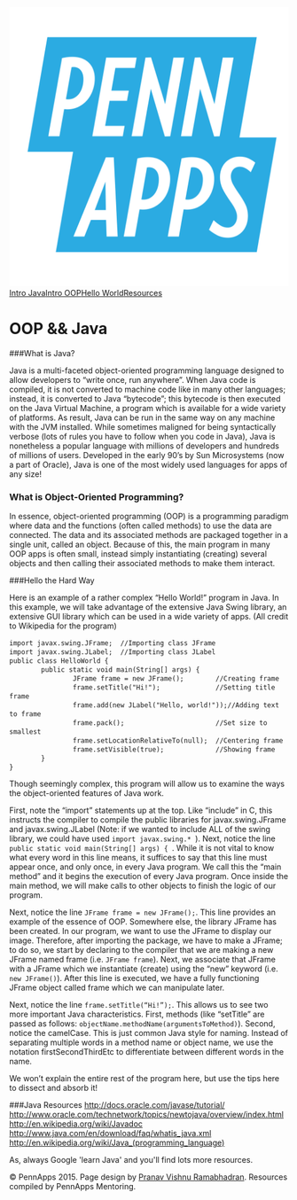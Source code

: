 <div class="hidden"><meta property="og:image" content="http://2015s.pennapps.com/assets/images/logo.png"><link rel="shortcut icon" href="http://2015s.pennapps.com/assets/images/logo.png"><link rel="stylesheet" href="assets/css/global.css"><link rel="stylesheet" href="http://netdna.bootstrapcdn.com/font-awesome/4.0.3/css/font-awesome.css"><link rel="stylesheet" href='http://fonts.googleapis.com/css?family=Open+Sans:300italic,400italic,600italic,700italic,400,300,600,700' type='text/css'></div><div class="nav-items"><a href="index.html"><img src="assets/img/logo.svg"></a><a href="#what-is-java" class="nav-item">Intro Java</a><a href="#what-is-object-oriented-programming" class="nav-item">Intro OOP</a><a href="#hello-the-hard-way" class="nav-item">Hello World</a><a href="#java-resources" class="nav-item">Resources</a></div>

OOP && Java <a id="setup-section"></a>
==================================

###What is Java?

Java is a multi-faceted object-oriented programming language designed to allow developers to “write once, run anywhere”. When Java code is compiled, it is not converted to machine code like in many other languages; instead, it is converted to Java “bytecode”; this bytecode is then executed on the Java Virtual Machine, a program which is available for a wide variety of platforms. As result, Java can be run in the same way on any machine with the JVM installed. While sometimes maligned for being syntactically verbose (lots of rules you have to follow when you code in Java), Java is nonetheless a popular language with millions of developers and hundreds of millions of users. Developed in the early 90’s by Sun Microsystems (now a part of Oracle), Java is one of the most widely used languages for apps of any size!

### What is Object-Oriented Programming?
In essence, object-oriented programming (OOP) is a programming paradigm where data and the functions (often called methods) to use the data are connected. The data and its associated methods are packaged together in a single unit, called an object. Because of this, the main program in many OOP apps is often small, instead simply instantiating (creating) several objects and then calling their associated methods to make them interact.


###Hello the Hard Way

Here is an example of a rather complex “Hello World!” program in Java. In this example, we will take advantage of the extensive Java Swing library, an extensive GUI library which can be used in a wide variety of apps. (All credit to Wikipedia for the program)

    import javax.swing.JFrame;  //Importing class JFrame
    import javax.swing.JLabel;  //Importing class JLabel
    public class HelloWorld {
        	public static void main(String[] args) {
                	JFrame frame = new JFrame();       	//Creating frame
                	frame.setTitle("Hi!");             	//Setting title frame
                	frame.add(new JLabel("Hello, world!"));//Adding text to frame
                	frame.pack();                      	//Set size to smallest
                	frame.setLocationRelativeTo(null); 	//Centering frame
                	frame.setVisible(true);            	//Showing frame
        	}
    }
 
Though seemingly complex, this program will allow us to examine the ways the object-oriented features of Java work.

First, note the “import” statements up at the top. Like “include” in C, this instructs the compiler to compile the public libraries for javax.swing.JFrame and javax.swing.JLabel (Note: if we wanted to include ALL of the swing library, we could have used `import javax.swing.* `).
Next, notice the line `public static void main(String[] args) { `. While it is not vital to know what every word in this line means, it suffices to say that this line must appear once, and only once, in every Java program. We call this the “main method” and it begins the execution of every Java program. Once inside the main method, we will make calls to other objects to finish the logic of our program.

Next, notice the line `JFrame frame = new JFrame();`. This line provides an example of the essence of OOP. Somewhere else, the library JFrame has been created. In our program, we want to use the JFrame to display our image. Therefore, after importing the package, we have to make a JFrame; to do so, we start by declaring to the compiler that we are making a new JFrame named frame (i.e. `JFrame frame`). Next, we associate that JFrame with a JFrame which we instantiate (create) using the “new” keyword (i.e. ` new JFrame()`). After this line is executed, we have a fully functioning JFrame object called frame which we can manipulate later.

Next, notice the line `frame.setTitle(“Hi!”);`. This allows us to see two more important Java characteristics. First, methods (like “setTitle” are passed as follows: `objectName.methodName(argumentsToMethod)`). Second, notice the camelCase. This is just common Java style for naming. Instead of separating multiple words in a method name or object name, we use the notation firstSecondThirdEtc to differentiate between different words in the name.

We won’t explain the entire rest of the program here, but use the tips here to dissect and absorb it!

###Java Resources
http://docs.oracle.com/javase/tutorial/
http://www.oracle.com/technetwork/topics/newtojava/overview/index.html
http://en.wikipedia.org/wiki/Javadoc
http://www.java.com/en/download/faq/whatis_java.xml
http://en.wikipedia.org/wiki/Java_(programming_language)

As, always Google 'learn Java' and you'll find lots more resources.
 

<div class="footer"><p>&copy; PennApps 2015. Page design by <a href="http://pvrnav.com">Pranav Vishnu Ramabhadran</a>. Resources compiled by PennApps Mentoring.</div>

<script src="http://code.jquery.com/jquery-1.11.0.min.js"></script>
<script src="assets/js/FlowType.js"></script>
<script type="text/javascript">
    $('body').flowtype({
        minimum   : 500,
        maximum   : 1000,
        minFont   : 16,
        maxFont   : 65,
        fontRatio : 40
    });
</script>
